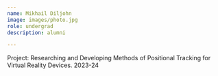```yaml
---
name: Mikhail Diljohn
image: images/photo.jpg
role: undergrad
description: alumni

---
```


Project: Researching and Developing Methods of Positional Tracking for Virtual Reality Devices.
2023-24

